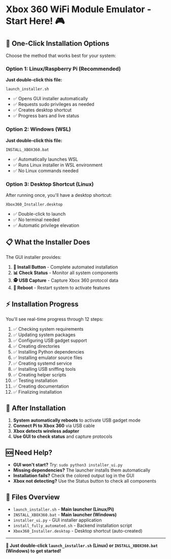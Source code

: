 # Xbox 360 WiFi Module Emulator - Start Here! 🎮

## 🚀 **One-Click Installation Options**

Choose the method that works best for your system:

### **Option 1: Linux/Raspberry Pi (Recommended)**
**Just double-click this file:**
```
launch_installer.sh
```
- ✅ Opens GUI installer automatically
- ✅ Requests sudo privileges as needed  
- ✅ Creates desktop shortcut
- ✅ Progress bars and live status

### **Option 2: Windows (WSL)**
**Just double-click this file:**
```
INSTALL_XBOX360.bat
```
- ✅ Automatically launches WSL
- ✅ Runs Linux installer in WSL environment
- ✅ No Linux commands needed

### **Option 3: Desktop Shortcut (Linux)**
After running once, you'll have a desktop shortcut:
```
Xbox360_Installer.desktop
```
- ✅ Double-click to launch
- ✅ No terminal needed
- ✅ Automatic privilege elevation

## 📋 **What the Installer Does**

The GUI installer provides:

1. **🚀 Install Button** - Complete automated installation
2. **📊 Check Status** - Monitor all system components  
3. **🕵️ USB Capture** - Capture Xbox 360 protocol data
4. **🔄 Reboot** - Restart system to activate features

## ⚡ **Installation Progress**

You'll see real-time progress through 12 steps:
1. ✅ Checking system requirements
2. ✅ Updating system packages
3. ✅ Configuring USB gadget support
4. ✅ Creating directories
5. ✅ Installing Python dependencies
6. ✅ Installing emulator source files
7. ✅ Creating systemd service
8. ✅ Installing USB sniffing tools
9. ✅ Creating helper scripts
10. ✅ Testing installation
11. ✅ Creating documentation
12. ✅ Finalizing installation

## 🔧 **After Installation**

1. **System automatically reboots** to activate USB gadget mode
2. **Connect Pi to Xbox 360** via USB cable
3. **Xbox detects wireless adapter** 
4. **Use GUI to check status** and capture protocols

## 🆘 **Need Help?**

- **GUI won't start?** Try: `sudo python3 installer_ui.py`
- **Missing dependencies?** The launcher installs them automatically
- **Installation fails?** Check the colored output log in the GUI
- **Xbox not detecting?** Use the Status button to check all components

## 📁 **Files Overview**

- `launch_installer.sh` - **Main launcher (Linux/Pi)**
- `INSTALL_XBOX360.bat` - **Main launcher (Windows)**
- `installer_ui.py` - GUI installer application
- `install_fully_automated.sh` - Backend installation script
- `Xbox360_Installer.desktop` - Desktop shortcut (auto-created)

---

**🎯 Just double-click `launch_installer.sh` (Linux) or `INSTALL_XBOX360.bat` (Windows) to get started!**